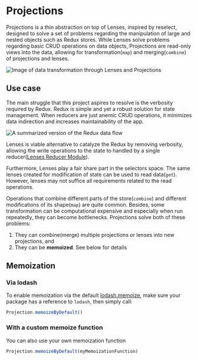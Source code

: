 # Projections

Projections is a thin abstraction on top of Lenses, inspired by reselect, designed to solve a set of problems regarding the manipulation of large and nested objects such as Redux stores.
While Lenses solve problems regarding basic CRUD operations on data objects, Projections are read-only views into the data, allowing for transformation(`map`) and merging(`combine`) of projections and lenses.

![Image of data transformation through Lenses and Projections](docs/lenses-example.png)

## Use case

The main struggle that this project aspires to resolve is the verbosity required by Redux. Redux is simple and yet a robust solution for state management. When reducers are just anemic CRUD operations, it minimizes data indirection and increases maintainability of the app.

![A summarized version of the Redux data flow](docs/redux.png)

Lenses is viable alternative to catalyze the Redux by removing verbosity, allowing the write operations to the state to handled by a single reducer([Lenses Reducer Module](https://example.com)).

Furthermore, Lenses play a fair share part in the selectors space. The same lenses created for modification of state can be used to read data(`get`). However, lenses may not suffice all requirements related to the read operations.

Operations that combine different parts of the store(`combine`) and different modifications of its shape(`map`) are quite common. Besides, some transformation can be computational expensive and especially when run repeatedly, they can become bottlenecks.
Projections solve both of these problems:

1. They can combine(merge) multiple projections or lenses into new projections, and
2. They can be **memoized**. See below for details

## Memoization

### Via lodash

To enable memoization via the default [lodash.memoize](https://docs-lodash.com/v4/memoize/), make sure your package has a reference to `lodash`, then simply call:

```ts
Projection.memoizeByDefault()
```

### With a custom memoize function

You can also use your own memoization function

```ts
Projection.memoizeByDefault(myMemoizationFunction)
```

